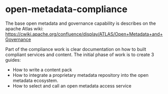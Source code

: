# open-metadata-compliance

The base open metadata and governance capability is describes on the apache Atlas wiki: https://cwiki.apache.org/confluence/display/ATLAS/Open+Metadata+and+Governance

Part of the compliance work is clear documentation on how to built compliant services and content.  The initial phase of work is to create 3 guides:

* How to write a content pack
* How to integrate a proprietary metadata repository into the open metadata ecosystem.
* How to select and call an open metadata access service

